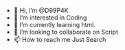 - 👋 Hi, I’m @D99P4K
- 👀 I’m interested in Coding
- 🌱 I’m currently learning html.
- 💞️ I’m looking to collaborate on Script
- 📫 How to reach me Just Search 

<!---
D99P4K/D99P4K is a ✨ special ✨ repository because its `README.md` (this file) appears on your GitHub profile.
You can click the Preview link to take a look at your changes.
--->
